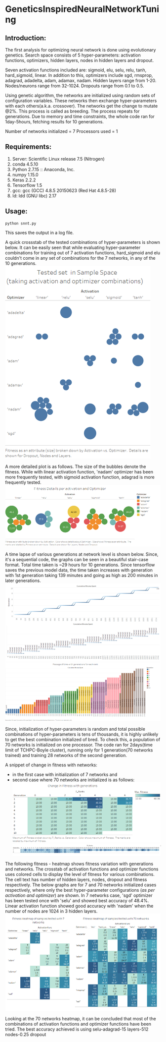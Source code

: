 # GeneticsInspiredNeuralNetworkTuning

## Introduction:

The first analysis for optimizing neural network is done using evolutionary genetics. 
Search space consists of 5 hyper-parameters: activation functions, optimizers, hidden layers, nodes in hidden layers and dropout.

Seven activation functions included are: sigmoid, elu, selu, relu, tanh, hard_sigmoid, linear. 
In addition to this, optimizers include sgd, rmsprop, adagrad, adadelta, adam, adamax, nadam. 
Hidden layers range from 1-20.
Nodes/neurons range from 32-1024.
Dropouts range from 0.1 to 0.5.

Using genetic algorithm, the networks are initialized using random sets of configuration variables. These networks then exchange hyper-parameters with each others(a.k.a. crossover). The networks get the change to mutate @2%. This process is called as breeding. The process repeats for generations. Due to memory and time constraints, the whole code ran for 1day-5hours, fetching results for 10 generations.

Number of networks initialized = 7
Processors used  = 1

## Requirements:

1. Server: Scientific Linux release 7.5 (Nitrogen)
2. conda 4.5.10
3. Python 2.7.15 :: Anaconda, Inc.
4. numpy 1.15.0
5. Keras 2.2.2
6. Tensorflow 1.5
7. gcc: gcc (GCC) 4.8.5 20150623 (Red Hat 4.8.5-28)
8. ld: ldd (GNU libc) 2.17

## Usage:
    python snnt.py
This saves the output in a log file.

A quick crossstab of the tested combinations of hyper-parameters is shown below. It can be easily seen that while evaluating hyper-parameter combinations for training out of 7 activation functions, hard_sigmoid and elu couldn't come in any set of combinations for the 7 networks, in any of the 10 generations. ![Samples](./Images/Samples.png) 

A more detailed plot is as follows. The size of the bubbles denote the fitness. While with linear activation function, 'nadam' optimizer has been more frequently tested, with sigmoid activation function, adagrad is more frequently tested.  ![Details](./Images/Details.png) 

A time lapse of various generations at network level is shown below. Since, it's a sequential code, the graphs can be seen in a beautiful stair-case format. Total time taken is ~29 hours for 10 generations. Since tensorflow saves the previous model data, the time taken increases with generation with 1st generation taking 139 minutes and going as high as 200 minutes in later generations.
![TimeDashboard](./Images/TimeDashboard.png) ![PassageTime](./Images/PassageTime.png)


Since, initialization of hyper-parameters is random and total possible combinations of hyper-parameters is tens of thousands, it is highly unlikely to get the best combination initialized of bred. To check this, a population of 70 networks is initialized on one processor. The code ran for 2days(time limit of TCHPC-Boyle cluster), running only for 1 generation(70 networks trained) and training 28 networks of the second generation.

A snippet of change in fitness with networks:
* in the first case with initialization of 7 networks and 
* second case where 70 networks are initialized is as follows: 
![7Ranks](./Images/7Ranks.png) ![70Ranks](./Images/70Ranks.png)


The following fitness - heatmap shows fitness variation with generations and networks. The crosstab of activation functions and optimizer functions uses colored cells to display the level of fitness for various combinations. The cell text has number of hidden layers, nodes, dropout and fitness respectively. The below graphs are for 7 and 70 networks initialized cases respectively, where only the best hyper-parameter configurations (*as per activation and optimizer*) are shown. 
In 7 networks case, 'sgd' optimizer has been tested once with 'selu' and showed best accuracy of 48.4%. Linear activation function showed good accuracy with 'nadam' when the number of nodes are 1024 in 3 hidden layers. ![HeatMap](./Images/HeatMap.png)

Looking at the 70 networks heatmap, it can be concluded that most of the combinations of activation functions and optimizer functions have been tried. The best accuracy achieved is using selu-adagrad-15 layers-512 nodes-0.25 dropout

